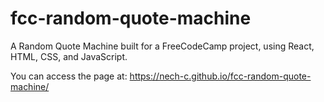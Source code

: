 # fcc-random-quote-machine
A Random Quote Machine built for a FreeCodeCamp project, using React, HTML, CSS, and JavaScript.

You can access the page at: https://nech-c.github.io/fcc-random-quote-machine/
